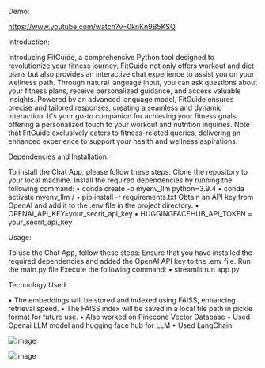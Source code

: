
Demo:

https://www.youtube.com/watch?v=0knKn9B5KSQ

Introduction:

Introducing FitGuide, a comprehensive Python tool designed to revolutionize your fitness journey. FitGuide not only offers workout and diet plans but also provides an interactive chat experience to assist you on your wellness path. Through natural language input, you can ask questions about your fitness plans, receive personalized guidance, and access valuable insights. Powered by an advanced language model, FitGuide ensures precise and tailored responses, creating a seamless and dynamic interaction. It's your go-to companion for achieving your fitness goals, offering a personalized touch to your workout and nutrition inquiries. Note that FitGuide exclusively caters to fitness-related queries, delivering an enhanced experience to support your health and wellness aspirations.

Dependencies and Installation:

To install the Chat App, please follow these steps:
Clone the repository to your local machine.
Install the required dependencies by running the following command:
•	conda create -p myenv_llm python=3.9.4
•	conda activate myenv_llm /
•	pip install -r requirements.txt
Obtain an API key from OpenAI and add it to the .env file in the project directory.
•	OPENAI_API_KEY=your_secrit_api_key
•	HUGGINGFACEHUB_API_TOKEN = your_secrit_api_key


Usage:

To use the Chat App, follow these steps:
Ensure that you have installed the required dependencies and added the OpenAI API key to the .env file.
Run the main.py file Execute the following command:
•	streamlit run app.py


Technology Used:

•	The embeddings will be stored and indexed using FAISS, enhancing retrieval speed.
•	The FAISS index will be saved in a local file path in pickle format for future use.
•	Also worked on Pinecone Vector Database
•	Used Openai LLM model and hugging face hub for LLM 
•	Used LangChain

 

 
![image](https://github.com/OmkarNaik10/FITGPT_LLM/assets/46419836/5b7526e4-cc12-4c16-82de-29b0b59671ce)

![image](https://github.com/OmkarNaik10/FITGPT_LLM/assets/46419836/1962e42e-7c35-4b89-9fb8-9c635a08c0cc)

